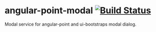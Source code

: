 angular-point-modal  [![Build Status](https://travis-ci.org/scatcher/angular-point.png?branch=master)](https://travis-ci.org/scatcher/angular-point)
===================

Modal service for angular-point and ui-bootstraps modal dialog.
